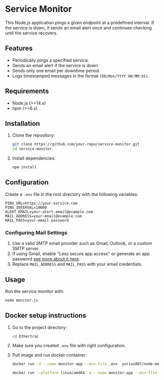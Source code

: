 # Service Monitor

This Node.js application pings a given endpoint at a predefined interval. If the service is down, it sends an email alert once and continues checking until the service recovers.

## Features
- Periodically pings a specified service.
- Sends an email alert if the service is down.
- Sends only one email per downtime period.
- Logs timestamped messages in the format `[DD/Mon/YYYY HH:MM:SS]`.

## Requirements
- Node.js (>=14.x)
- npm (>=6.x)

## Installation
1. Clone the repository:
   ```sh
   git clone https://github.com/your-repo/service-monitor.git
   cd service-monitor
   ```
2. Install dependencies:
   ```sh
   npm install
   ```

## Configuration
Create a `.env` file in the root directory with the following variables:
```env
PING_URL=https://your-service.com
PING_INTERVAL=10000
ALERT_EMAIL=your-alert-email@example.com
MAIL_ADDRESS=your-email@example.com
MAIL_PASS=your-email-password
```

### Configuring Mail Settings
1. Use a valid SMTP email provider such as Gmail, Outlook, or a custom SMTP server.
2. If using Gmail, enable "Less secure app access" or generate an app password [see more about it here](https://support.google.com/mail/answer/185833?hl=en).
3. Replace `MAIL_ADDRESS` and `MAIL_PASS` with your email credentials.

## Usage
Run the service monitor with:
```sh
node monitor.js
```

## Docker setup instructions
1. Go to the project directory:
   ```bash
   cd Ethertrac
   ```
2. Make sure you created `.env` file with right configuration.
3. Pull image and run docker container:

   ```bash
   docker run -d --name monitor-app --env-file .env  yurius007/node-monitor-app:v1.0
   ```
   ```bash
   docker run --platform linux/amd64 -d --name monitor-app --env-file .env  yurius007/node-monitor-app:v1.0 # For MacOS
   ```

